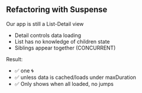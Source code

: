 ## Refactoring with Suspense

Our app is still a List-Detail view

- Detail controls data loading
- List has no knowledge of children state
- Siblings appear together (CONCURRENT)

Result:

- ✅ one 🌀
- ✅ unless data is cached/loads under maxDuration
- ✅ Only shows when all loaded, no jumps
